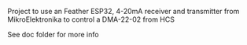 Project to use an Feather ESP32, 4-20mA receiver and transmitter from MikroElektronika to control a DMA-22-02 from HCS

See doc folder for more info
